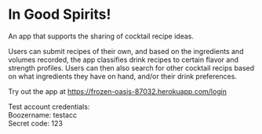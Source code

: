 # In Good Spirits!

An app that supports the sharing of cocktail recipe ideas.

Users can submit recipes of their own, and based on the ingredients and volumes recorded, the app classifies drink recipes to certain flavor and strength profiles. Users can then also search for other cocktail recips based on what ingredients they have on hand, and/or their drink preferences.

Try out the app at https://frozen-oasis-87032.herokuapp.com/login

Test account credentials: <br/>
Boozername: testacc <br/>
Secret code: 123
